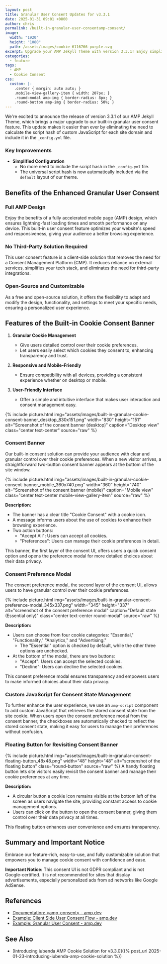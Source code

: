 ```yaml
---
layout: post
title: Granular User Consent Updates for v3.3.1
date: 2025-01-31 09:01 +0800
author: chris
permalink: /built-in-granular-user-consentamp-consent/
image:
  width: "1920"
  height: "1080"
  path: /assets/images/cookie-6116766-purple.svg
excerpt: Upgrade your AMP Jekyll Theme with version 3.3.1! Enjoy simplified granular user consent, faster loading times, and seamless performance across all devices. 🚀
categories:
  - feature
tags:
  - AMP
  - Cookie Consent
css:
  custom: |-
    .center { margin: auto auto; }
    .mobile-view-gallery-item { width: 207px; }
    .round-modal amp-img { border-radius: 8px; }
    .round-button amp-img { border-radius: 50%; }
---
```


We're excited to announce the release of version 3.3.1 of our AMP Jekyll Theme, which brings a major upgrade to our built-in granular user consent feature. This update makes it easier than ever by eliminating the need to calculate the script hash of custom JavaScript for each site domain and include it in the `_config.yml` file.

### Key Improvements

- **Simplified Configuration**
  - No more need to include the script hash in the `_config.yml` file.
  - The universal script hash is now automatically included via the `default` layout of our theme.

## Benefits of the Enhanced Granular User Consent

### Full AMP Design

Enjoy the benefits of a fully accelerated mobile page (AMP) design, which ensures lightning-fast loading times and smooth performance on any device. This built-in user consent feature optimizes your website's speed and responsiveness, giving your audience a better browsing experience.

### No Third-Party Solution Required

This user consent feature is a client-side solution that removes the need for a Consent Management Platform (CMP). It reduces reliance on external services, simplifies your tech stack, and eliminates the need for third-party integrations.

### Open-Source and Customizable

As a free and open-source solution, it offers the flexibility to adapt and modify the design, functionality, and settings to meet your specific needs, ensuring a personalized user experience.

## Features of the Built-in Cookie Consent Banner

1. **Granular Cookie Management**
   - Give users detailed control over their cookie preferences.
   - Let users easily select which cookies they consent to, enhancing transparency and trust.

2. **Responsive and Mobile-Friendly**
   - Ensure compatibility with all devices, providing a consistent experience whether on desktop or mobile.

3. **User-Friendly Interface**
   - Offer a simple and intuitive interface that makes user interaction and consent management easy.

<!-- Insert screenshot of the consent banner (desktop) here -->
{% include picture.html img="assets/images/built-in-granular-cookie-consent-banner_desktop_830x151.png" width="830" height="151" alt="Screenshot of the consent banner (desktop)" caption="Desktop view" class="center text-center" source="raw" %}

### Consent Banner

Our built-in consent solution can provide your audience with clear and granular control over their cookie preferences. When a new visitor arrives, a straightforward two-button consent banner appears at the bottom of the site window.

<!-- Insert screenshot of the consent banner (mobile) here -->
{% include picture.html img="assets/images/built-in-granular-cookie-consent-banner_mobile_360x740.png" width="360" height="740" alt="Screenshot of the consent banner (mobile)" caption="Mobile view" class="center text-center mobile-view-gallery-item" source="raw" %}

**Description:**

- The banner has a clear title "Cookie Consent" with a cookie icon.
- A message informs users about the use of cookies to enhance their browsing experience.
- Two action buttons:
  - "Accept All": Users can accept all cookies.
  - "Preferences": Users can manage their cookie preferences in detail.

This banner, the first layer of the consent UI, offers users a quick consent option and opens the preference modal for more detailed choices about their data privacy.

### Consent Preference Modal

The consent preference modal, the second layer of the consent UI, allows users to have granular control over their cookie preferences.

<!-- Insert screenshot of the consent preference modal here -->
{% include picture.html img="assets/images/built-in-granular-consent-preference-modal_345x337.png" width="345" height="337" alt="screenshot of the consent preference modal" caption="Default state (Essential only)" class="center text-center round-modal" source="raw" %}

**Description:**

- Users can choose from four cookie categories: "Essential," "Functionality," "Analytics," and "Advertising."
  - The "Essential" option is checked by default, while the other three options are unchecked.
- At the bottom of the modal, there are two buttons:
  - "Accept": Users can accept the selected cookies.
  - "Decline": Users can decline the selected cookies.

This consent preference modal ensures transparency and empowers users to make informed choices about their data privacy.

### Custom JavaScript for Consent State Management

To further enhance the user experience, we use an `amp-script` component to add custom JavaScript that retrieves the stored consent state from the site cookie. When users open the consent preference modal from the consent banner, the checkboxes are automatically checked to reflect the stored consent state, making it easy for users to manage their preferences without confusion.

### Floating Button for Revisiting Consent Banner

<!-- Insert screenshot of the floating button here -->
{% include picture.html img="assets/images/built-in-granular-consent-floating-button_48x48.png" width="48" height="48" alt="screenshot of the floating button" class="round-button" source="raw" %} A handy floating button lets site visitors easily revisit the consent banner and manage their cookie preferences at any time.

**Description:**

- A circular button a cookie icon remains visible at the bottom left of the screen as users navigate the site, providing constant access to cookie management options.
- Users can click on the button to open the consent banner, giving them control over their data privacy at all times.

This floating button enhances user convenience and ensures transparency.

## Summary and Important Notice

Embrace our feature-rich, easy-to-use, and fully customizable solution that empowers you to manage cookie consent with confidence and ease.

**Important Notice:** This consent UI is not GDPR compliant and is not Google-certified. It is not recommended for sites that display advertisements, especially personalized ads from ad networks like Google AdSense.

## References

- [Documentation: \<amp-consent\> - amp.dev](https://amp.dev/documentation/components/websites/amp-consent)
- [Example: Client Side User Consent Flow - amp.dev](https://amp.dev/documentation/examples/user-consent/client_side_user_consent_flow/)
- [Example: Granular User Consent - amp.dev](https://amp.dev/documentation/examples/user-consent/granular_user_consent/)

## See Also

- [Introducing iubenda AMP Cookie Solution for v3.3.0]({% post_url 2025-01-23-introducing-iubenda-amp-cookie-solution %})
